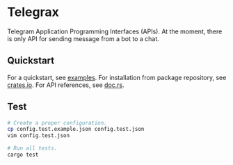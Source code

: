 # Telegrax

Telegram Application Programming Interfaces (APIs). At the moment, there is only
API for sending message from a bot to a chat.

## Quickstart

For a quickstart, see [examples](examples). For installation from package
repository, see [crates.io](https://crates.io/crates/telegrax). For API
references, see [doc.rs](https://docs.rs/telegrax).

## Test

```bash
# Create a proper configuration.
cp config.test.example.json config.test.json
vim config.test.json

# Run all tests.
cargo test
```
